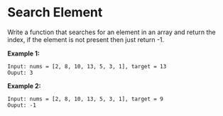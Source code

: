# Search Element

Write a function that searches for an element in an array and return the index, if the element is not present then just return -1.

**Example 1:**

```
Input: nums = [2, 8, 10, 13, 5, 3, 1], target = 13
Ouput: 3
```

**Example 2:**

```
Input: nums = [2, 8, 10, 13, 5, 3, 1], target = 9
Ouput: -1
```
